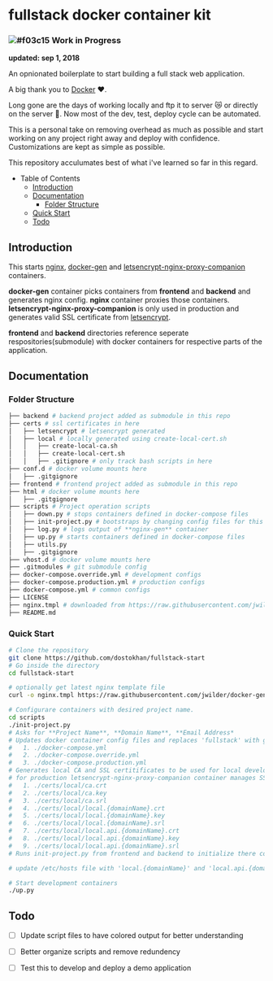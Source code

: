 # fullstack docker container kit 
### ![#f03c15](https://placehold.it/15/f03c15/000000?text=+) Work in Progress 
**updated: sep 1, 2018**

An opnionated boilerplate to start building a full stack web application.

A big thank you to [Docker](https://www.docker.com/) :heart:. 

Long gone are the days of working locally and ftp it to server :crying_cat_face: or directly on the server :grimacing:.
Now most of the dev, test, deploy cycle can be automated.

This is a personal take on removing overhead as much as possible and start working on any project right away and deploy with confidence.
Customizations are kept as simple as possible.

This repository acculumates best of what i've learned so far in this regard.


- Table of Contents
  - [Introduction](#introduction)
  - [Documentation](#documentation)
    - [Folder Structure](#folder-structure)
  - [Quick Start](#quick-start)
  - [Todo](#todo)

## Introduction
This starts [nginx](https://hub.docker.com/_/nginx/), [docker-gen](https://github.com/jwilder/docker-gen) and [letsencrypt-nginx-proxy-companion](https://github.com/JrCs/docker-letsencrypt-nginx-proxy-companion) containers.

**docker-gen** container picks containers from **frontend** and **backend** and generates nginx config.
**nginx** container proxies those containers.
**letsencrypt-nginx-proxy-companion** is only used in production and generates valid SSL certificate from [letsencrypt](https://letsencrypt.org/).

**frontend** and **backend** directories reference seperate respositories(submodule) with docker containers for respective parts of the application.


## Documentation
### Folder Structure
```bash
├── backend # backend project added as submodule in this repo
├── certs # ssl certificates in here
│   ├── letsencrypt # letsencrypt generated
│   ├── local # locally generated using create-local-cert.sh
│   │   ├── create-local-ca.sh
│   │   ├── create-local-cert.sh
│   │   ├── .gitignore # only track bash scripts in here 
├── conf.d # docker volume mounts here
│   ├── .gitgignore
├── frontend # frontend project added as submodule in this repo
├── html # docker volume mounts here
│   ├── .gitgignore
├── scripts # Project operation scripts
│   ├── down.py # stops containers defined in docker-compose files
│   ├── init-project.py # bootstraps by changing config files for this and frontend and backend repo
│   ├── log.py # logs output of **nginx-gen** container
│   ├── up.py # starts containers defined in docker-compose files
│   ├── utils.py  
│   ├── .gitgignore
├── vhost.d # docker volume mounts here
├── .gitmodules # git submodule config
├── docker-compose.override.yml # development configs
├── docker-compose.production.yml # production configs
├── docker-compose.yml # common configs
├── LICENSE
├── nginx.tmpl # downloaded from https://raw.githubusercontent.com/jwilder/docker-gen/master/templates/nginx.tmpl
├── README.md
```

### Quick Start

```bash
# Clone the repository
git clone https://github.com/dostokhan/fullstack-start 
# Go inside the directory
cd fullstack-start

# optionally get latest nginx template file 
curl -o nginx.tmpl https://raw.githubusercontent.com/jwilder/docker-gen/master/templates/nginx.tmpl

# Configurare containers with desired project name.
cd scripts
./init-project.py
# Asks for **Project Name**, **Domain Name**, **Email Address* 
# Updates docker container config files and replaces 'fullstack' with given **Project Name**. i.e. network name
#   1. ./docker-compose.yml
#   2. ./docker-compose.override.yml
#   3. ./docker-compose.production.yml
# Generates local CA and SSL certitificates to be used for local development. local CA should be imported to Chrome to see green on https.
# for production letsencrypt-nginx-proxy-companion container manages SSL certificates from letsencrypt
#   1. ./certs/local/ca.crt
#   2. ./certs/local/ca.key
#   3. ./certs/local/ca.srl
#   4. ./certs/local/local.{domainName}.crt
#   5. ./certs/local/local.{domainName}.key
#   6. ./certs/local/local.{domainName}.srl
#   7. ./certs/local/local.api.{domainName}.crt
#   8. ./certs/local/local.api.{domainName}.key
#   9. ./certs/local/local.api.{domainName}.srl
# Runs init-project.py from frontend and backend to initialize there config files. better documented in their respective repository.

# update /etc/hosts file with 'local.{domainName}' and 'local.api.{domainName}' pointing to 127.0.0.1.

# Start development containers
./up.py
```

## Todo
-  [ ] Update script files to have colored output for better understanding
-  [ ] Better organize scripts and remove redundency
-  [ ] Test this to develop and deploy a demo application


